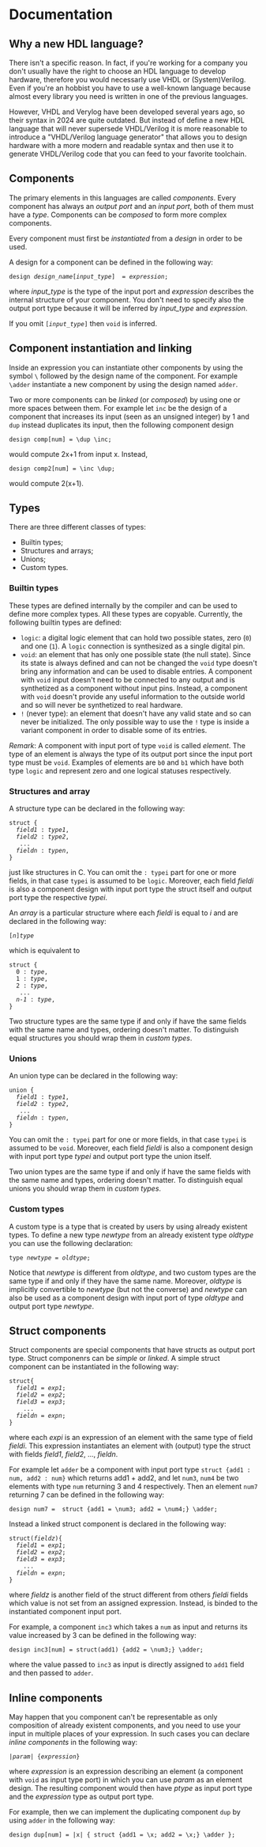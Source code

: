 # Documentation

## Why a new HDL language?
   
There isn't a specific reason. In fact, if you're working for a company you don't usually have the right to choose an HDL language to develop hardware, therefore you would necessarly use VHDL or (System)Verilog. Even if you're an hobbist you have to use a well-known language because almost every library you need is written in one of the previous languages.

However, VHDL and Verylog have been developed several years ago, so their syntax in 2024 are quite outdated. But instead of define a new HDL language that will never supersede VHDL/Verilog it is more reasonable to introduce a "VHDL/Verilog language generator" that allows you to design hardware with a more modern and readable syntax and then use it to generate VHDL/Verilog code that you can feed to your favorite toolchain.

## Components

The primary elements in this languages are called *components*. Every component has always an *output port* and an *input port*, both of them must have a *type*. Components can be *composed* to form more complex components.

Every component must first be *instantiated* from a *design* in order to be used.

A design for a component can be defined in the following way:

<pre><code>design <i>design_name</i>[<i>input_type</i>]  = <i>expression</i>;</code></pre>

where *input_type* is the type of the input port and *expression* describes the internal structure of your component. You don't need to specify also the output port type because it will be inferred by *input_type* and *expression*.

If you omit <code>[<i>input_type</i>]</code> then `void` is inferred.

## Component instantiation and linking

Inside an expression you can instantiate other components by using the symbol `\` followed by the design name of the component. For example `\adder` instantiate a new component by using the design named `adder`.

Two or more components can be *linked* (or *composed*) by using one or more spaces between them. For example let `inc` be the design of a component that increases its input (seen as an unsigned integer) by 1 and `dup` instead duplicates its input, then the following component design

    design comp[num] = \dup \inc;

would compute 2x+1 from input x. Instead,

    design comp2[num] = \inc \dup;

would compute 2(x+1).

## Types

There are three different classes of types:

+ Builtin types;
+ Structures and arrays;
+ Unions;
+ Custom types.

### Builtin types
These types are defined internally by the compiler and can be used to define more complex types. All these types are copyable. Currently, the following builtin types are defined:

+ `logic`: a digital logic element that can hold two possible states, zero (`0`) and one (`1`). A `logic` connection is synthesized as a single digital pin.
+ `void`: an element that has only one possible state (the null state). Since its state is always defined and can not be changed the `void` type doesn't bring any information and can be used to disable entries. A component with `void` input doesn't need to be connected to any output and is synthetized as a component without input pins. Instead, a component with `void` doesn't provide any useful information to the outside world and so will never be synthetized to real hardware.
+ `!` (never type): an element that doesn't have any valid state and so can never be initialized. The only possible way to use the `!` type is inside a variant component in order to disable some of its entries.

*Remark*: A component with input port of type `void` is called *element*. The type of an element is always the type of its output port since the input port type must be `void`. Examples of elements are `b0` and `b1` which have both type `logic` and represent zero and one logical statuses respectively. 

### Structures and array

A structure type can be declared in the following way:

<pre><code>struct {
  <i>field1</i> : <i>type1</i>,
  <i>field2</i> : <i>type2</i>,
   ...
  <i>fieldn</i> : <i>typen</i>,
}</code></pre>

just like structures in C. You can omit the `: typei` part for one or more fields, in that case `typei` is assumed to be `logic`. Moreover, each field *fieldi* is also a component design with input port type the struct itself and output port type the respective *typei*.

An *array* is a particular structure where each *fieldi* is equal to *i* and are declared in the following way:

<pre><code>[<i>n</i>]<i>type</i></code></pre>

which is equivalent to

<pre><code>struct {
  0 : <i>type</i>,
  1 : <i>type</i>,
  2 : <i>type</i>,
   ...
  <i>n-1</i> : <i>type</i>,
}</code></pre>

Two structure types are the same type if and only if have the same fields with the same name and types, ordering doesn't matter. To distinguish equal structures you should wrap them in *custom types*.

### Unions

An union type can be declared in the following way:

<pre><code>union {
  <i>field1</i> : <i>type1</i>,
  <i>field2</i> : <i>type2</i>,
   ...
  <i>fieldn</i> : <i>typen</i>,
}</code></pre>

You can omit the `: typei` part for one or more fields, in that case `typei` is assumed to be `void`. Moreover, each field *fieldi* is also a component design with input port type *typei* and output port type the union itself.

Two union types are the same type if and only if have the same fields with the same name and types, ordering doesn't matter. To distinguish equal unions you should wrap them in *custom types*.

### Custom types
A custom type is a type that is created by users by using already existent types. To define a new type *newtype* from an already existent type *oldtype* you can use the following declaration:

<pre><code>type <i>newtype</i> = <i>oldtype</i>;</code></pre>

Notice that *newtype* is different from *oldtype*, and two custom types are the same type if and only if they have the same name. Moreover, *oldtype* is implicitly convertible to *newtype* (but not the converse) and *newtype* can also be used as a component design with input port of type *oldtype* and output port type *newtype*.

## Struct components
Struct components are special components that have structs as output port type. Struct componenrs can be *simple* or *linked*. A simple struct component can be instantiated in the following way:

<pre><code>struct{
  <i>field1</i> = <i>exp1</i>;
  <i>field2</i> = <i>exp2</i>;
  <i>field3</i> = <i>exp3</i>;
    ...
  <i>fieldn</i> = <i>expn</i>;
}</code></pre>

where each *expi* is an expression of an element with the same type of field *fieldi*. This expression instantiates an element with (output) type the struct with fields *field1*, *field2*, ..., *fieldn*.

For example let `adder` be a component with input port type `struct {add1 : num, add2 : num}` which returns add1 + add2, and let `num3`, `num4` be two elements with type `num` returning 3 and 4 respectively. Then an element `num7` returning 7 can be defined in the following way:

    design num7 =  struct {add1 = \num3; add2 = \num4;} \adder;

Instead a linked struct component is declared in the following way:

<pre><code>struct(<i>fieldz</i>){
  <i>field1</i> = <i>exp1</i>;
  <i>field2</i> = <i>exp2</i>;
  <i>field3</i> = <i>exp3</i>;
    ...
  <i>fieldn</i> = <i>expn</i>;
}</code></pre>

where *fieldz* is another field of the struct different from others *fieldi* fields which value is not set from an assigned expression. Instead, is binded to the instantiated component input port.

For example, a component `inc3` which takes a `num` as input and returns its value increased by 3 can be defined in the following way:

    design inc3[num] = struct(add1) {add2 = \num3;} \adder;

where the value passed to `inc3` as input is directly assigned to `add1` field and then passed to `adder`. 

## Inline components
May happen that you component can't be representable as only composition of already existent components, and you need to use your input in multiple places of your expression. In such cases you can declare *inline components* in the following way:

<pre><code>|<i>param</i>| {<i>expression</i>} </code></pre>

where *expression* is an expression describing an element (a component with `void` as input type port) in which you can use *param* as an element design. The resulting component would then have *ptype* as input port type and the *expression* type as output port type.

For example, then we can implement the duplicating component `dup` by using `adder` in the following way:

    design dup[num] = |x| { struct {add1 = \x; add2 = \x;} \adder };

